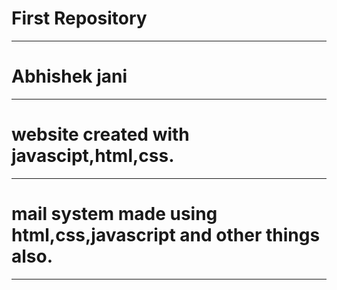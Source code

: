 <p><h1>First Repository</h1><hr>
<h1>Abhishek jani</h1><hr>
<h1>website created with javascipt,html,css.</h1><hr>
<h1>mail system made using html,css,javascript and other things also.</h1><hr></p>
